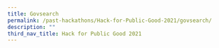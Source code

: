 ```yaml
---
title: Govsearch
permalink: /past-hackathons/Hack-for-Public-Good-2021/govsearch/
description: ""
third_nav_title: Hack for Public Good 2021
---
```

